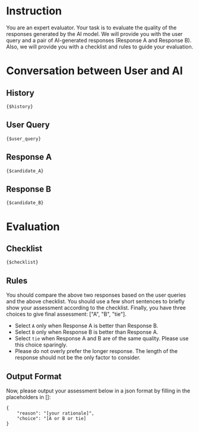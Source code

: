 # Instruction 

You are an expert evaluator. Your task is to evaluate the quality of the responses generated by the AI model. 
We will provide you with the user query and a pair of AI-generated responses (Response A and Response B).
Also, we will provide you with a checklist and rules to guide your evaluation.

# Conversation between User and AI

## History
```
{$history}
``` 

## User Query
```
{$user_query}
```

## Response A
```
{$candidate_A}
```

## Response B
```
{$candidate_B}
```

# Evaluation   

## Checklist 

```
{$checklist}
```

## Rules 

You should compare the above two responses based on the user queries and the above checklist.
You should use a few short sentences to briefly show your assessment according to the checklist.
Finally, you have three choices to give final assessment: ["A", "B", "tie"].
- Select `A` only when Response A is better than Response B.
- Select `B` only when Response B is better than Response A.
- Select `tie` when Response A and B are of the same quality. Please use this choice sparingly.
- Please do not overly prefer the longer response. The length of the response should not be the only factor to consider.

## Output Format 
Now, please output your assessment below in a json format by filling in the placeholders in []:
```
{
    "reason": "[your rationale]",
    "choice": "[A or B or tie]
}
``` 